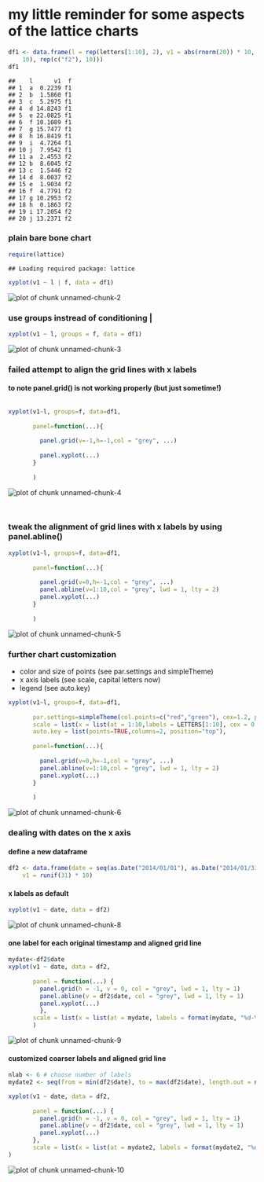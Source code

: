 # my little reminder for some aspects of the lattice charts


```r
df1 <- data.frame(l = rep(letters[1:10], 2), v1 = abs(rnorm(20)) * 10, f = c(rep(c("f1"), 
    10), rep(c("f2"), 10)))
df1
```

```
##    l      v1  f
## 1  a  0.2239 f1
## 2  b  1.5860 f1
## 3  c  5.2975 f1
## 4  d 14.8243 f1
## 5  e 22.0825 f1
## 6  f 10.1089 f1
## 7  g 15.7477 f1
## 8  h 16.8419 f1
## 9  i  4.7264 f1
## 10 j  7.9542 f1
## 11 a  2.4553 f2
## 12 b  8.6045 f2
## 13 c  1.5446 f2
## 14 d  8.0037 f2
## 15 e  1.9034 f2
## 16 f  4.7791 f2
## 17 g 10.2953 f2
## 18 h  0.1863 f2
## 19 i 17.2054 f2
## 20 j 13.2371 f2
```


### plain bare bone chart

```r
require(lattice)
```

```
## Loading required package: lattice
```

```r
xyplot(v1 ~ l | f, data = df1)
```

![plot of chunk unnamed-chunk-2](figure/unnamed-chunk-2.png) 


### use groups instread of conditioning | 

```r
xyplot(v1 ~ l, groups = f, data = df1)
```

![plot of chunk unnamed-chunk-3](figure/unnamed-chunk-3.png) 


### failed attempt to align the grid lines with x labels
#### to note panel.grid() is not working properly (but just sometime!)


```r

xyplot(v1~l, groups=f, data=df1,
                 
       panel=function(...){
         
         panel.grid(v=-1,h=-1,col = "grey", ...)
         
         panel.xyplot(...)
       }
       
       )
```

![plot of chunk unnamed-chunk-4](figure/unnamed-chunk-4.png) 

```r
       
```

### tweak the alignment of grid lines with x labels by using panel.abline()


```r
xyplot(v1~l, groups=f, data=df1,
                 
       panel=function(...){
         
         panel.grid(v=0,h=-1,col = "grey", ...)
         panel.abline(v=1:10,col = "grey", lwd = 1, lty = 2)
         panel.xyplot(...)
       }
       
       )
```

![plot of chunk unnamed-chunk-5](figure/unnamed-chunk-5.png) 


### further chart customization 
- color and size of points (see par.settings and simpleTheme)
- x axis labels (see scale, capital letters now)
- legend (see auto.key)


```r
xyplot(v1~l, groups=f, data=df1,
             
       par.settings=simpleTheme(col.points=c("red","green"), cex=1.2, pch=19),       
       scale = list(x = list(at = 1:10,labels = LETTERS[1:10], cex = 0.8)),
       auto.key = list(points=TRUE,columns=2, position="top"),
       
       panel=function(...){
         
         panel.grid(v=0,h=-1,col = "grey", ...)
         panel.abline(v=1:10,col = "grey", lwd = 1, lty = 2)
         panel.xyplot(...)
       }
       
       )
```

![plot of chunk unnamed-chunk-6](figure/unnamed-chunk-6.png) 

### dealing with dates on the x axis

#### define a new dataframe

```r
df2 <- data.frame(date = seq(as.Date("2014/01/01"), as.Date("2014/01/31"), by = "day"), 
    v1 = runif(31) * 10)
```


#### x labels as default

```r
xyplot(v1 ~ date, data = df2)
```

![plot of chunk unnamed-chunk-8](figure/unnamed-chunk-8.png) 

#### one label for each original timestamp and aligned grid line

```r
mydate<-df2$date
xyplot(v1 ~ date, data = df2,
       
       panel = function(...) {
         panel.grid(h = -1, v = 0, col = "grey", lwd = 1, lty = 1)
         panel.abline(v = df2$date, col = "grey", lwd = 1, lty = 1)
         panel.xyplot(...)
         },
       scale = list(x = list(at = mydate, labels = format(mydate, "%d-%b-%y"), cex = 0.8, rot=90)) 
       )
```

![plot of chunk unnamed-chunk-9](figure/unnamed-chunk-9.png) 


#### customized coarser labels and aligned grid line


```r
nlab <- 6 # choose number of labels
mydate2 <- seq(from = min(df2$date), to = max(df2$date), length.out = nlab)

xyplot(v1 ~ date, data = df2,
       
       panel = function(...) {
         panel.grid(h = -1, v = 0, col = "grey", lwd = 1, lty = 1)
         panel.abline(v = df2$date, col = "grey", lwd = 1, lty = 1)
         panel.xyplot(...)
       },
       scale = list(x = list(at = mydate2, labels = format(mydate2, "%d-%b-%y"), cex = 0.8, rot=90)) 
)
```

![plot of chunk unnamed-chunk-10](figure/unnamed-chunk-10.png) 




